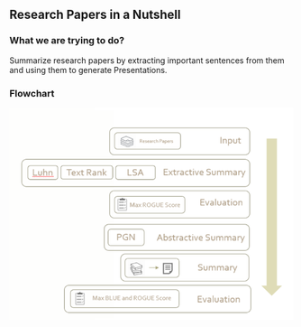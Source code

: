 ## Research Papers in a Nutshell

### What we are trying to do?

Summarize research papers by extracting important sentences from them and using them to generate Presentations.

### Flowchart

![img](https://github.com/abhishah901/IR-project/blob/master/Text%20Summarization%20detailed%20flowchart.png)

